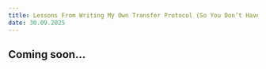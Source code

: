 ```yaml
---
title: Lessons From Writing My Own Transfer Protocol (So You Don’t Have To)
date: 30.09.2025
---
```


## Coming soon...